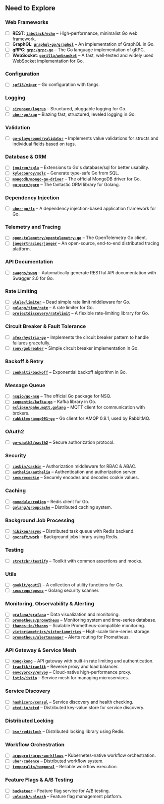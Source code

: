 ## Need to Explore 
### Web Frameworks
- [ ] **REST**: **[`labstack/echo`](https://github.com/labstack/echo)** – High-performance, minimalist Go web framework.
- [ ] **GraphQL**: **[`graphql-go/graphql`](https://github.com/graphql-go/graphql)** – An implementation of GraphQL in Go.
- [ ] **gRPC**: **[`grpc/grpc-go`](https://github.com/grpc/grpc-go)** – The Go language implementation of gRPC.
- [ ] **WebSocket**: **[`gorilla/websocket`](https://github.com/gorilla/websocket)** – A fast, well-tested and widely used WebSocket implementation for Go.

### Configuration
- [ ] **[`spf13/viper`](https://github.com/spf13/viper)** – Go configuration with fangs.

### Logging
- [ ] **[`sirupsen/logrus`](https://github.com/sirupsen/logrus)** – Structured, pluggable logging for Go.
- [ ] **[`uber-go/zap`](https://github.com/uber-go/zap)** – Blazing fast, structured, leveled logging in Go.

### Validation
- [ ] **[`go-playground/validator`](https://github.com/go-playground/validator)** – Implements value validations for structs and individual fields based on tags.

### Database & ORM
- [ ] **[`jmoiron/sqlx`](https://github.com/jmoiron/sqlx)** – Extensions to Go's database/sql for better usability.
- [ ] **[`kyleconroy/sqlc`](https://github.com/kyleconroy/sqlc)** – Generate type-safe Go from SQL.
- [ ] **[`mongodb/mongo-go-driver`](https://github.com/mongodb/mongo-go-driver)** – The official MongoDB driver for Go.
- [ ] **[`go-gorm/gorm`](https://github.com/go-gorm/gorm)** – The fantastic ORM library for Golang.

### Dependency Injection
- [ ] **[`uber-go/fx`](https://github.com/uber-go/fx)** – A dependency injection-based application framework for Go.

### Telemetry and Tracing
- [ ] **[`open-telemetry/opentelemetry-go`](https://github.com/open-telemetry/opentelemetry-go)** – The OpenTelemetry Go client.
- [ ] **[`jaegertracing/jaeger`](https://github.com/jaegertracing/jaeger)** – An open-source, end-to-end distributed tracing platform.

### API Documentation
- [ ] **[`swaggo/swag`](https://github.com/swaggo/swag)** – Automatically generate RESTful API documentation with Swagger 2.0 for Go.

### Rate Limiting
- [ ] **[`ulule/limiter`](https://github.com/ulule/limiter)** – Dead simple rate limit middleware for Go.
- [ ] **[`golang/time/rate`](https://pkg.go.dev/golang.org/x/time/rate)** – A rate limiter for Go.
- [ ] **[`projectdiscovery/ratelimit`](https://github.com/projectdiscovery/ratelimit)** – A flexible rate-limiting library for Go.

### Circuit Breaker & Fault Tolerance
- [ ] **[`afex/hystrix-go`](https://github.com/afex/hystrix-go)** – Implements the circuit breaker pattern to handle failures gracefully.
- [ ] **[`sony/gobreaker`](https://github.com/sony/gobreaker)** – Simple circuit breaker implementation in Go.

### Backoff & Retry
- [ ] **[`cenkalti/backoff`](https://github.com/cenkalti/backoff)** – Exponential backoff algorithm in Go.

### Message Queue
- [ ] **[`nsqio/go-nsq`](https://github.com/nsqio/go-nsq)** – The official Go package for NSQ.
- [ ] **[`segmentio/kafka-go`](https://github.com/segmentio/kafka-go)** – Kafka library in Go.
- [ ] **[`eclipse/paho.mqtt.golang`](https://github.com/eclipse/paho.mqtt.golang)** – MQTT client for communication with brokers.
- [ ] **[`rabbitmq/amqp091-go`](https://github.com/rabbitmq/amqp091-go)** – Go client for AMQP 0.9.1, used by RabbitMQ.

### OAuth2
- [ ] **[`go-oauth2/oauth2`](https://github.com/go-oauth2/oauth2)** – Secure authorization protocol.

### Security
- [ ] **[`casbin/casbin`](https://github.com/casbin/casbin)** – Authorization middleware for RBAC & ABAC.
- [ ] **[`authelia/authelia`](https://github.com/authelia/authelia)** – Authentication and authorization server.
- [ ] **[`securecookie`](https://github.com/gorilla/securecookie)** – Securely encodes and decodes cookie values.

### Caching
- [ ] **[`gomodule/redigo`](https://github.com/gomodule/redigo)** – Redis client for Go.
- [ ] **[`golang/groupcache`](https://github.com/golang/groupcache)** – Distributed caching system.

### Background Job Processing
- [ ] **[`hibiken/asynq`](https://github.com/hibiken/asynq)** – Distributed task queue with Redis backend.
- [ ] **[`gocraft/work`](https://github.com/gocraft/work)** – Background jobs library using Redis.

### Testing
- [ ] **[`stretchr/testify`](https://github.com/stretchr/testify)** – Toolkit with common assertions and mocks.

### Utils
- [ ] **[`gookit/goutil`](https://github.com/gookit/goutil)** – A collection of utility functions for Go.
- [ ] **[`securego/gosec`](https://github.com/securego/gosec)** – Golang security scanner.

### Monitoring, Observability & Alerting
- [ ] **[`grafana/grafana`](https://github.com/grafana/grafana)** – Data visualization and monitoring.
- [ ] **[`prometheus/prometheus`](https://github.com/prometheus/prometheus)** – Monitoring system and time-series database.
- [ ] **[`thanos-io/thanos`](https://github.com/thanos-io/thanos)** – Scalable Prometheus-compatible monitoring.
- [ ] **[`victoriametrics/victoriametrics`](https://github.com/VictoriaMetrics/VictoriaMetrics)** – High-scale time-series storage.
- [ ] **[`prometheus/alertmanager`](https://github.com/prometheus/alertmanager)** – Alerts routing for Prometheus.

### API Gateway & Service Mesh
- [ ] **[`Kong/kong`](https://github.com/Kong/kong)** – API gateway with built-in rate limiting and authentication.
- [ ] **[`traefik/traefik`](https://github.com/traefik/traefik)** – Reverse proxy and load balancer.
- [ ] **[`envoyproxy/envoy`](https://github.com/envoyproxy/envoy)** – Cloud-native high-performance proxy.
- [ ] **[`istio/istio`](https://github.com/istio/istio)** – Service mesh for managing microservices.

### Service Discovery
- [ ] **[`hashicorp/consul`](https://github.com/hashicorp/consul)** – Service discovery and health checking.
- [ ] **[`etcd-io/etcd`](https://github.com/etcd-io/etcd)** – Distributed key-value store for service discovery.

### Distributed Locking
- [ ] **[`bsm/redislock`](https://github.com/bsm/redislock)** – Distributed locking library using Redis.

### Workflow Orchestration
- [ ] **[`argoproj/argo-workflows`](https://github.com/argoproj/argo-workflows)** – Kubernetes-native workflow orchestration.
- [ ] **[`uber/cadence`](https://github.com/uber/cadence)** – Distributed workflow system.
- [ ] **[`temporalio/temporal`](https://github.com/temporalio/temporal)** – Reliable workflow execution.

### Feature Flags & A/B Testing
- [ ] **[`bucketeer`](https://github.com/bucketeer-io/bucketeer)** – Feature flag service for A/B testing.
- [ ] **[`unleash/unleash`](https://github.com/Unleash/unleash)** – Feature flag management platform.
